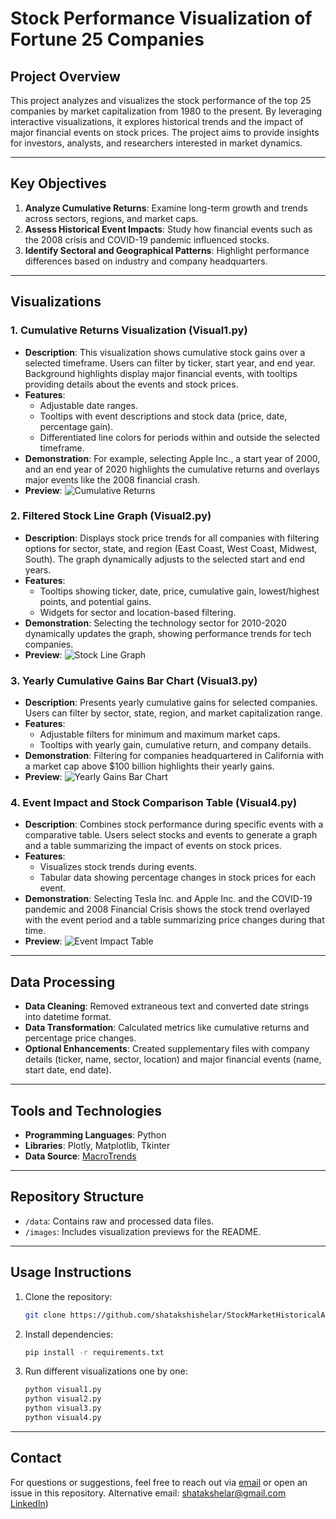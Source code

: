 # Stock Performance Visualization of Fortune 25 Companies

## Project Overview
This project analyzes and visualizes the stock performance of the top 25 companies by market capitalization from 1980 to the present. By leveraging interactive visualizations, it explores historical trends and the impact of major financial events on stock prices. The project aims to provide insights for investors, analysts, and researchers interested in market dynamics.

---

## Key Objectives
1. **Analyze Cumulative Returns**: Examine long-term growth and trends across sectors, regions, and market caps.
2. **Assess Historical Event Impacts**: Study how financial events such as the 2008 crisis and COVID-19 pandemic influenced stocks.
3. **Identify Sectoral and Geographical Patterns**: Highlight performance differences based on industry and company headquarters.

---

## Visualizations

### 1. **Cumulative Returns Visualization (Visual1.py)**
- **Description**: This visualization shows cumulative stock gains over a selected timeframe. Users can filter by ticker, start year, and end year. Background highlights display major financial events, with tooltips providing details about the events and stock prices.
- **Features**: 
  - Adjustable date ranges.
  - Tooltips with event descriptions and stock data (price, date, percentage gain).
  - Differentiated line colors for periods within and outside the selected timeframe.
- **Demonstration**: For example, selecting Apple Inc., a start year of 2000, and an end year of 2020 highlights the cumulative returns and overlays major events like the 2008 financial crash.
- **Preview**:
  ![Cumulative Returns](path/to/cumulative_returns_image.png)

### 2. **Filtered Stock Line Graph (Visual2.py)**
- **Description**: Displays stock price trends for all companies with filtering options for sector, state, and region (East Coast, West Coast, Midwest, South). The graph dynamically adjusts to the selected start and end years.
- **Features**: 
  - Tooltips showing ticker, date, price, cumulative gain, lowest/highest points, and potential gains.
  - Widgets for sector and location-based filtering.
- **Demonstration**: Selecting the technology sector for 2010-2020 dynamically updates the graph, showing performance trends for tech companies.
- **Preview**:
  ![Stock Line Graph](path/to/stock_line_graph_image.png)

### 3. **Yearly Cumulative Gains Bar Chart (Visual3.py)**
- **Description**: Presents yearly cumulative gains for selected companies. Users can filter by sector, state, region, and market capitalization range.
- **Features**: 
  - Adjustable filters for minimum and maximum market caps.
  - Tooltips with yearly gain, cumulative return, and company details.
- **Demonstration**: Filtering for companies headquartered in California with a market cap above $100 billion highlights their yearly gains.
- **Preview**:
  ![Yearly Gains Bar Chart](path/to/yearly_gains_chart_image.png)

### 4. **Event Impact and Stock Comparison Table (Visual4.py)**
- **Description**: Combines stock performance during specific events with a comparative table. Users select stocks and events to generate a graph and a table summarizing the impact of events on stock prices.
- **Features**:
  - Visualizes stock trends during events.
  - Tabular data showing percentage changes in stock prices for each event.
- **Demonstration**: Selecting Tesla Inc. and Apple Inc. and the COVID-19 pandemic and 2008 Financial Crisis shows the stock trend overlayed with the event period and a table summarizing price changes during that time.
- **Preview**:
  ![Event Impact Table](path/to/event_impact_table_image.png)

---

## Data Processing
- **Data Cleaning**: Removed extraneous text and converted date strings into datetime format.
- **Data Transformation**: Calculated metrics like cumulative returns and percentage price changes.
- **Optional Enhancements**: Created supplementary files with company details (ticker, name, sector, location) and major financial events (name, start date, end date).

---

## Tools and Technologies
- **Programming Languages**: Python
- **Libraries**: Plotly, Matplotlib, Tkinter
- **Data Source**: [MacroTrends](https://www.macrotrends.net/stocks/research)

---

## Repository Structure
- `/data`: Contains raw and processed data files.
- `/images`: Includes visualization previews for the README.

---

## Usage Instructions
1. Clone the repository:
   ```bash
   git clone https://github.com/shatakshishelar/StockMarketHistoricalAnalysis.git
   ```
2. Install dependencies:
   ```bash
   pip install -r requirements.txt
   ```
3. Run different visualizations one by one:
   ```bash
   python visual1.py
   python visual2.py
   python visual3.py
   python visual4.py
   ```

---

## Contact
For questions or suggestions, feel free to reach out via [email](mailto:shatakshi1010@gmail.com) or open an issue in this repository.
Alternative email: shatakshelar@gmail.com
[LinkedIn](https://www.linkedin.com/in/shatakshi-shelar-372b94203/))

